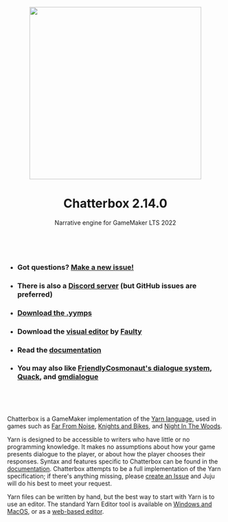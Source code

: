 <p align="center"><img src="https://raw.githubusercontent.com/JujuAdams/Chatterbox/master/LOGO.png" style="display:block; margin:auto; width:400px"></p>
<h1 align="center">Chatterbox 2.14.0</h1>

<p align="center">Narrative engine for GameMaker LTS 2022</p>

&nbsp;

&nbsp;

- ### Got questions? [Make a new issue!](https://github.com/JujuAdams/Chatterbox/issues/new)
- ### There is also a [Discord server](https://discord.gg/hwgWpnsNw2) (but GitHub issues are preferred)
- ### [Download the .yymps](https://github.com/JujuAdams/chatterbox/releases/)
- ### Download the [visual editor](https://github.com/FaultyFunctions/Crochet/) by [Faulty](https://github.com/FaultyFunctions)
- ### Read the [documentation](http://jujuadams.github.io/Chatterbox)
- ### You may also like [FriendlyCosmonaut's dialogue system](https://friendlycosmonaut.itch.io/dialoguesystem), [Quack](https://marketplace.yoyogames.com/assets/8789/quack-dialogue-system), and [gmdialogue](https://github.com/danielpancake/gmdialogue)

&nbsp;

&nbsp;

Chatterbox is a GameMaker implementation of the [Yarn language](https://yarnspinner.dev/), used in games such as [Far From Noise](https://www.georgebatchelor.com/farfromnoise), [Knights and Bikes](https://foamswordgames.com/#knights), and [Night In The Woods](http://www.nightinthewoods.com/).

Yarn is designed to be accessible to writers who have little or no programming knowledge. It makes no assumptions about how your game presents dialogue to the player, or about how the player chooses their responses. Syntax and features specific to Chatterbox can be found in the [documentation](http://jujuadams.github.io/Chatterbox). Chatterbox attempts to be a full implementation of the Yarn specification; if there's anything missing, please [create an Issue](https://github.com/JujuAdams/Chatterbox/issues) and Juju will do his best to meet your request.

Yarn files can be written by hand, but the best way to start with Yarn is to use an editor. The standard Yarn Editor tool is available on [Windows and MacOS](https://github.com/FaultyFunctions/Crochet/releases/), or as a [web-based editor](https://faultyfunctions.github.io/Crochet/).
